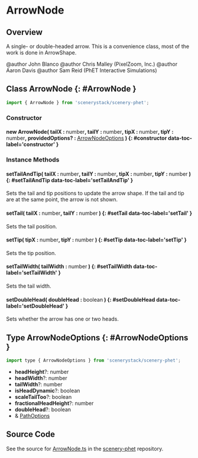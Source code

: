 # ArrowNode

## Overview

A single- or double-headed arrow. This is a convenience class, most of the work is done in ArrowShape.

@author John Blanco
@author Chris Malley (PixelZoom, Inc.)
@author Aaron Davis
@author Sam Reid (PhET Interactive Simulations)

## Class ArrowNode {: #ArrowNode }


```js
import { ArrowNode } from 'scenerystack/scenery-phet';
```
### Constructor

#### new ArrowNode( tailX : <span style="font-weight: 400;"><span style="color: hsla(calc(var(--md-hue) + 180deg),80%,40%,1);">number</span></span>, tailY : <span style="font-weight: 400;"><span style="color: hsla(calc(var(--md-hue) + 180deg),80%,40%,1);">number</span></span>, tipX : <span style="font-weight: 400;"><span style="color: hsla(calc(var(--md-hue) + 180deg),80%,40%,1);">number</span></span>, tipY : <span style="font-weight: 400;"><span style="color: hsla(calc(var(--md-hue) + 180deg),80%,40%,1);">number</span></span>, providedOptions? : <span style="font-weight: 400;">[ArrowNodeOptions](../scenery-phet/ArrowNode.md#ArrowNodeOptions)</span> ) {: #constructor data-toc-label='constructor' }

### Instance Methods

#### setTailAndTip( tailX : <span style="font-weight: 400;"><span style="color: hsla(calc(var(--md-hue) + 180deg),80%,40%,1);">number</span></span>, tailY : <span style="font-weight: 400;"><span style="color: hsla(calc(var(--md-hue) + 180deg),80%,40%,1);">number</span></span>, tipX : <span style="font-weight: 400;"><span style="color: hsla(calc(var(--md-hue) + 180deg),80%,40%,1);">number</span></span>, tipY : <span style="font-weight: 400;"><span style="color: hsla(calc(var(--md-hue) + 180deg),80%,40%,1);">number</span></span> ) {: #setTailAndTip data-toc-label='setTailAndTip' }

Sets the tail and tip positions to update the arrow shape.
If the tail and tip are at the same point, the arrow is not shown.

#### setTail( tailX : <span style="font-weight: 400;"><span style="color: hsla(calc(var(--md-hue) + 180deg),80%,40%,1);">number</span></span>, tailY : <span style="font-weight: 400;"><span style="color: hsla(calc(var(--md-hue) + 180deg),80%,40%,1);">number</span></span> ) {: #setTail data-toc-label='setTail' }

Sets the tail position.

#### setTip( tipX : <span style="font-weight: 400;"><span style="color: hsla(calc(var(--md-hue) + 180deg),80%,40%,1);">number</span></span>, tipY : <span style="font-weight: 400;"><span style="color: hsla(calc(var(--md-hue) + 180deg),80%,40%,1);">number</span></span> ) {: #setTip data-toc-label='setTip' }

Sets the tip position.

#### setTailWidth( tailWidth : <span style="font-weight: 400;"><span style="color: hsla(calc(var(--md-hue) + 180deg),80%,40%,1);">number</span></span> ) {: #setTailWidth data-toc-label='setTailWidth' }

Sets the tail width.

#### setDoubleHead( doubleHead : <span style="font-weight: 400;"><span style="color: hsla(calc(var(--md-hue) + 180deg),80%,40%,1);">boolean</span></span> ) {: #setDoubleHead data-toc-label='setDoubleHead' }

Sets whether the arrow has one or two heads.



## Type ArrowNodeOptions {: #ArrowNodeOptions }


```js
import type { ArrowNodeOptions } from 'scenerystack/scenery-phet';
```
- **headHeight**?: <span style="color: hsla(calc(var(--md-hue) + 180deg),80%,40%,1);">number</span>
- **headWidth**?: <span style="color: hsla(calc(var(--md-hue) + 180deg),80%,40%,1);">number</span>
- **tailWidth**?: <span style="color: hsla(calc(var(--md-hue) + 180deg),80%,40%,1);">number</span>
- **isHeadDynamic**?: <span style="color: hsla(calc(var(--md-hue) + 180deg),80%,40%,1);">boolean</span>
- **scaleTailToo**?: <span style="color: hsla(calc(var(--md-hue) + 180deg),80%,40%,1);">boolean</span>
- **fractionalHeadHeight**?: <span style="color: hsla(calc(var(--md-hue) + 180deg),80%,40%,1);">number</span>
- **doubleHead**?: <span style="color: hsla(calc(var(--md-hue) + 180deg),80%,40%,1);">boolean</span>
- &amp; [PathOptions](../scenery/Path.md#PathOptions)




## Source Code

See the source for [ArrowNode.ts](https://github.com/phetsims/scenery-phet/blob/main/js/ArrowNode.ts) in the [scenery-phet](https://github.com/phetsims/scenery-phet) repository.
